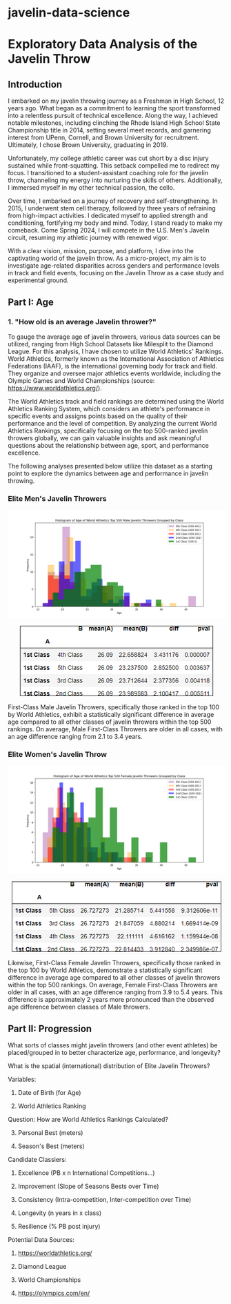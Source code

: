 # javelin-data-science
# Exploratory Data Analysis of the Javelin Throw

## Introduction
I embarked on my javelin throwing journey as a Freshman in High School, 12 years ago. What began as a commitment to learning the sport transformed into a relentless pursuit of technical excellence. Along the way, I achieved notable milestones, including clinching the Rhode Island High School State Championship title in 2014, setting several meet records, and garnering interest from UPenn, Cornell, and Brown University for recruitment. Ultimately, I chose Brown University, graduating in 2019.

Unfortunately, my college athletic career was cut short by a disc injury sustained while front-squatting. This setback compelled me to redirect my focus. I transitioned to a student-assistant coaching role for the javelin throw, channeling my energy into nurturing the skills of others. Additionally, I immersed myself in my other technical passion, the cello.

Over time, I embarked on a journey of recovery and self-strengthening. In 2015, I underwent stem cell therapy, followed by three years of refraining from high-impact activities. I dedicated myself to applied strength and conditioning, fortifying my body and mind. Today, I stand ready to make my comeback. Come Spring 2024, I will compete in the U.S. Men's Javelin circuit, resuming my athletic journey with renewed vigor. 

With a clear vision, mission, purpose, and platform, I dive into the captivating world of the javelin throw. As a micro-project, my aim is to investigate age-related disparities across genders and performance levels in track and field events, focusing on the Javelin Throw as a case study and experimental ground.

## Part I: Age 

### 1. "How old is an average Javelin thrower?"

To gauge the average age of javelin throwers, various data sources can be utilized, ranging from High School Datasets like Milesplit to the Diamond League. For this analysis, I have chosen to utilize World Athletics' Rankings. World Athletics, formerly known as the International Association of Athletics Federations (IAAF), is the international governing body for track and field. They organize and oversee major athletics events worldwide, including the Olympic Games and World Championships (source: https://www.worldathletics.org/).

The World Athletics track and field rankings are determined using the World Athletics Ranking System, which considers an athlete's performance in specific events and assigns points based on the quality of their performance and the level of competition. By analyzing the current World Athletics Rankings, specifically focusing on the top 500-ranked javelin throwers globally, we can gain valuable insights and ask meaningful questions about the relationship between age, sport, and performance excellence.

The following analyses presented below utilize this dataset as a starting point to explore the dynamics between age and performance in javelin throwing.   

### Elite Men's Javelin Throwers

![alt text](https://github.com/ethanwright96/javelin-data-science/blob/main/World%20Athletics/Histogram_Men_Javelin.png)

<p align="center">
  <img src="https://github.com/ethanwright96/javelin-data-science/blob/main/World%20Athletics/significant_pairwise_ttest_results_men_javelin.png" alt="Pairwise T-Test Results" style="border: 1px solid black;">
</p>

First-Class Male Javelin Throwers, specifically those ranked in the top 100 by World Athletics, exhibit a statistically significant difference in average age compared to all other classes of javelin throwers within the top 500 rankings. On average, Male First-Class Throwers are older in all cases, with an age difference ranging from 2.1 to 3.4 years.

### Elite Women's Javelin Throw

![alt text](https://github.com/ethanwright96/javelin-data-science/blob/main/World%20Athletics/Histogram_Women_Javelin.png)
<p align="center">
  <img src="https://github.com/ethanwright96/javelin-data-science/blob/main/World%20Athletics/significant_pairwise_ttest_results_women_javelin.png" alt="Pairwise T-Test Results" style="border: 1px solid black;">
</p>
Likewise, First-Class Female Javelin Throwers, specifically those ranked in the top 100 by World Athletics, demonstrate a statistically significant difference in average age compared to all other classes of javelin throwers within the top 500 rankings. On average, Female First-Class Throwers are older in all cases, with an age difference ranging from 3.9 to 5.4 years. This difference is approximately 2 years more pronounced than the observed age difference between classes of Male throwers.

## Part II: Progression

What sorts of classes might javelin throwers (and other event athletes) be placed/grouped in to better characterize age, performance, and longevity?

What is the spatial (international) distribution of Elite Javelin Throwers?

Variables:

1. Date of Birth (for Age)

2. World Athletics Ranking

Question: How are World Athletics Rankings Calculated?

3. Personal Best (meters)

4. Season's Best (meters)

Candidate Classiers:

1. Excellence (PB x n International Competitions...)

2. Improvement (Slope of Seasons Bests over Time)

3. Consistency (Intra-competition, Inter-competition over Time)

4. Longevity (n years in x class)

5. Resilience (% PB post injury)

Potential Data Sources:

1. https://worldathletics.org/

2. Diamond League

3. World Championships

3. https://olympics.com/en/
